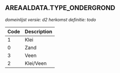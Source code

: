 ## AREAALDATA.TYPE_ONDERGROND

*domeinlijst versie: d2* *herkomst definitie: todo*

 |Code |Description	|
|	---	|	---	|
| 1 | Klei |
| 0 | Zand |
| 3 | Veen |
| 2 | Klei/Veen |
